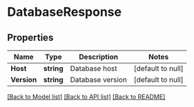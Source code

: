 # DatabaseResponse

## Properties
Name | Type | Description | Notes
------------ | ------------- | ------------- | -------------
**Host** | **string** | Database host | [default to null]
**Version** | **string** | Database version | [default to null]

[[Back to Model list]](../README.md#documentation-for-models) [[Back to API list]](../README.md#documentation-for-api-endpoints) [[Back to README]](../README.md)

